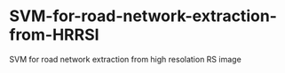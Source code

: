 # SVM-for-road-network-extraction-from-HRRSI
SVM for road network extraction from high resolation RS image
